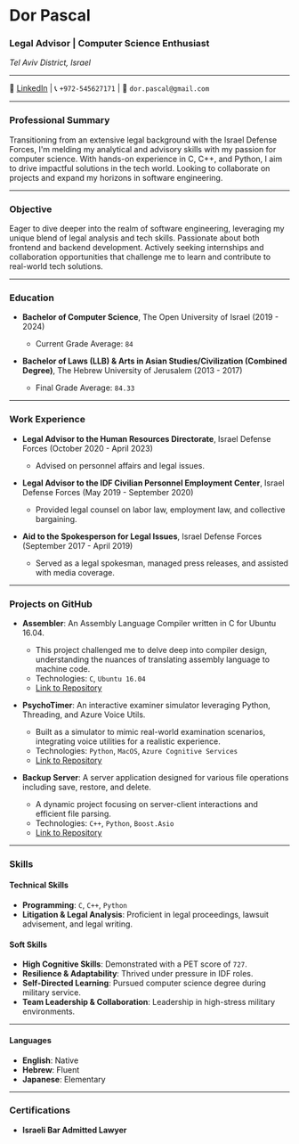 # Dor Pascal

### Legal Advisor | Computer Science Enthusiast
_Tel Aviv District, Israel_

---

🔗 [LinkedIn](https://www.linkedin.com/in/dor-pascal) | 📞 `+972-545627171` | 📧 `dor.pascal@gmail.com`

---

### Professional Summary
Transitioning from an extensive legal background with the Israel Defense Forces, I'm melding my analytical and advisory skills with my passion for computer science. With hands-on experience in C, C++, and Python, I aim to drive impactful solutions in the tech world. Looking to collaborate on projects and expand my horizons in software engineering.

---

### Objective

Eager to dive deeper into the realm of software engineering, leveraging my unique blend of legal analysis and tech skills. Passionate about both frontend and backend development. Actively seeking internships and collaboration opportunities that challenge me to learn and contribute to real-world tech solutions.

---

### Education

- **Bachelor of Computer Science**, The Open University of Israel (2019 - 2024)
  - Current Grade Average: `84`

- **Bachelor of Laws (LLB) & Arts in Asian Studies/Civilization (Combined Degree)**, The Hebrew University of Jerusalem (2013 - 2017)
  - Final Grade Average: `84.33`

---

### Work Experience

- **Legal Advisor to the Human Resources Directorate**, Israel Defense Forces (October 2020 - April 2023)
  - Advised on personnel affairs and legal issues.

- **Legal Advisor to the IDF Civilian Personnel Employment Center**, Israel Defense Forces (May 2019 - September 2020)
  - Provided legal counsel on labor law, employment law, and collective bargaining.

- **Aid to the Spokesperson for Legal Issues**, Israel Defense Forces (September 2017 - April 2019)
  - Served as a legal spokesman, managed press releases, and assisted with media coverage.

---

### Projects on GitHub

- **Assembler**: An Assembly Language Compiler written in C for Ubuntu 16.04. 
  - This project challenged me to delve deep into compiler design, understanding the nuances of translating assembly language to machine code.
  - Technologies: `C`, `Ubuntu 16.04`
  - [Link to Repository](https://github.com/Dor-sketch/openu_course20465_project)
    
- **PsychoTimer**: An interactive examiner simulator leveraging Python, Threading, and Azure Voice Utils.
  - Built as a simulator to mimic real-world examination scenarios, integrating voice utilities for a realistic experience.
  - Technologies: `Python`, `MacOS`, `Azure Cognitive Services`
  - [Link to Repository](https://github.com/Dor-sketch/PsychoTimer)

- **Backup Server**: A server application designed for various file operations including save, restore, and delete.
  - A dynamic project focusing on server-client interactions and efficient file parsing.
  - Technologies: `C++`, `Python`, `Boost.Asio`
  - [Link to Repository](https://github.com/Dor-sketch/sec_mmn14)

---

### Skills

#### Technical Skills
- **Programming**: `C`, `C++`, `Python`
- **Litigation & Legal Analysis**: Proficient in legal proceedings, lawsuit advisement, and legal writing.

#### Soft Skills
- **High Cognitive Skills**: Demonstrated with a PET score of `727`.
- **Resilience & Adaptability**: Thrived under pressure in IDF roles.
- **Self-Directed Learning**: Pursued computer science degree during military service.
- **Team Leadership & Collaboration**: Leadership in high-stress military environments.

---

#### Languages
- **English**: Native
- **Hebrew**: Fluent
- **Japanese**: Elementary

---

### Certifications

- **Israeli Bar Admitted Lawyer**


